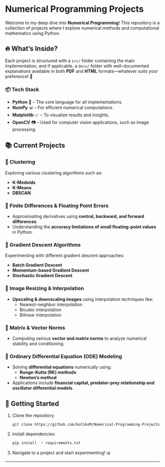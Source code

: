 # Numerical Programming Projects

Welcome to my deep dive into **Numerical Programming**! This repository is a collection of projects where I explore numerical methods and computational mathematics using Python.

## 🔥 What’s Inside?
Each project is structured with a `src/` folder containing the main implementation, and if applicable, a `docs/` folder with well-documented explanations available in both **PDF** and **HTML** formats—whatever suits your preference! 🚀

### 📦 Tech Stack
- **Python** 🐍 – The core language for all implementations.
- **NumPy** 📊 – For efficient numerical computations.
- **Matplotlib** 📈 – To visualize results and insights.
- **OpenCV** 📷 – Used for computer vision applications, such as image processing.

## 📚 Current Projects
### 🔹 Clustering
Exploring various clustering algorithms such as:
- **K-Medoids**
- **K-Means**
- **DBSCAN**

### 🔹 Finite Differences & Floating Point Errors
- Approximating derivatives using **central, backward, and forward differences**.
- Understanding the **accuracy limitations of small floating-point values** in Python.

### 🔹 Gradient Descent Algorithms
Experimenting with different gradient descent approaches:
- **Batch Gradient Descent**
- **Momentum-based Gradient Descent**
- **Stochastic Gradient Descent**

### 🔹 Image Resizing & Interpolation
- **Upscaling & downscaling images** using interpolation techniques like:
  - Nearest-neighbor interpolation
  - Bicubic interpolation
  - Bilinear interpolation

### 🔹 Matrix & Vector Norms
- Computing various **vector and matrix norms** to analyze numerical stability and conditioning.

### 🔹 Ordinary Differential Equation (ODE) Modeling
- Solving **differential equations** numerically using:
  - **Runge-Kutta (RK) methods**
  - **Newton’s method**
- Applications include **financial capital, predator-prey relationship and oscillator differential models**.

## 🚀 Getting Started
1. Clone the repository:
   ```bash
   git clone https://github.com/kotikoM/Numerical-Programming-Projects.git
   ```
2. Install dependencies:
   ```bash
   pip install -r requirements.txt
   ```
3. Navigate to a project and start experimenting! 📊

---
